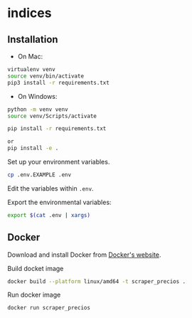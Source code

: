 # indices
## Installation

- On Mac:

```bash
virtualenv venv
source venv/bin/activate
pip3 install -r requirements.txt
```

- On Windows:
```bash
python -m venv venv
source venv/Scripts/activate
```
```bash install requirements
pip install -r requirements.txt
```
``` bash install scraper precio
or 
pip install -e .
```

Set up your environment variables.

```bash
cp .env.EXAMPLE .env
```

Edit the variables within `.env`.

Export the environmental variables:

```bash
export $(cat .env | xargs)
```


## Docker

Download and install Docker from [Docker's website](https://www.docker.com/products/docker-desktop).

Build docket image

```bash
docker build --platform linux/amd64 -t scraper_precios .
```

Run docker image

```bash
docker run scraper_precios
```